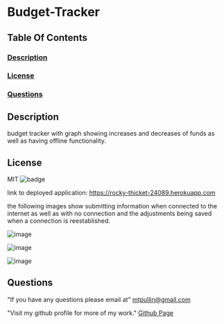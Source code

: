 # Budget-Tracker

  ## Table Of Contents
  ### [Description](#description)
  ### [License](#license)
  ### [Questions](#questions)

  ## Description
  budget tracker with graph showing increases and decreases of funds as well as having offline functionality.
   
  ## License
  MIT 
  ![badge](https://img.shields.io/badge/license-MIT-red)
  
  link to deployed application: https://rocky-thicket-24089.herokuapp.com
  
  the following images show submitting information when connected to the internet
  as well as with no connection and the adjustments being saved when a connection is reestablished.
  
  
  ![image](https://user-images.githubusercontent.com/82049270/131217951-67358d5d-99ba-440d-b322-477b37c04ef8.png)

![image](https://user-images.githubusercontent.com/82049270/131217975-c65d7262-85d0-4328-aa22-51fb47df6317.png)

![image](https://user-images.githubusercontent.com/82049270/131217983-31f62b3b-4e77-4868-8d3b-92252a054a8d.png)



   

  ## Questions
  
  "If you have any questions please email at"
    mtpullin@gmail.com
  
  "Visit my github profile for more of my work."
    <a href="https://github.com/mtpullin">Github Page</a>
